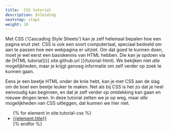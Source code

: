 ```yaml
---
title:  CSS tutorial
description: Inleiding
nextstep: stap1
weight: 10
---
```

Met CSS ('Cascading Style Sheets') kan je zelf helemaal bepalen hoe een pagina eruit ziet. CSS is ook een soort computertaal, speciaal bedoeld om aan te passen hoe een webpagina er uitziet. Om dat goed te kunnen doen, moet je wel eerst een basiskennis van HTML hebben. Die kan je opdoen via de [HTML tutorial]({{ site.github.url }}/tutorial-html). We bekijken niet _alle_ mogelijkheden, maar je krijgt genoeg informatie om zelf verder op zoek te kunnen gaan.

Eens je een beetje HTML onder de knie hebt, kan je met CSS aan de slag om de boel een beetje leuker te maken. Net als bij CSS is het zo dat je heel eenvoudig kan beginnen, en dat je zelf verder op ontdekking kan gaan en nieuwe dingen leren. In deze tutorial zetten we je op weg, maar _alle_ mogelijkheden van CSS uitleggen, dat kunnen we hier niet.

<ul>
{% for element in site.tutorial-css %}
    <li><a href="{{ site.github.url }}{{element.url}}">{{element.title}}</a></li>
{% endfor %}
</ul>
